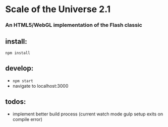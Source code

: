# Scale of the Universe 2.1

### An HTML5/WebGL implementation of the Flash classic

## install:

`npm install`

## develop: 

 - `npm start` 
 - navigate to localhost:3000


## todos:

 - implement better build process (current watch mode gulp setup exits on compile error)


